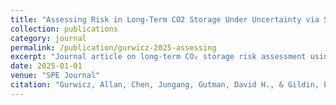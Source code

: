 ```yaml
---
title: "Assessing Risk in Long-Term CO2 Storage Under Uncertainty via Survival Analysis-Based Surrogates"
collection: publications
category: journal
permalink: /publication/gurwicz-2025-assessing
excerpt: "Journal article on long-term CO₂ storage risk assessment using survival analysis-based surrogates."
date: 2025-01-01
venue: "SPE Journal"
citation: "Gurwicz, Allan, Chen, Jungang, Gutman, David H., & Gildin, Eduardo. (2025). Assessing Risk in Long-Term CO₂ Storage Under Uncertainty via Survival Analysis-Based Surrogates. SPE Journal, 30(05), 2837–2854. Society of Petroleum Engineers."
---
```


